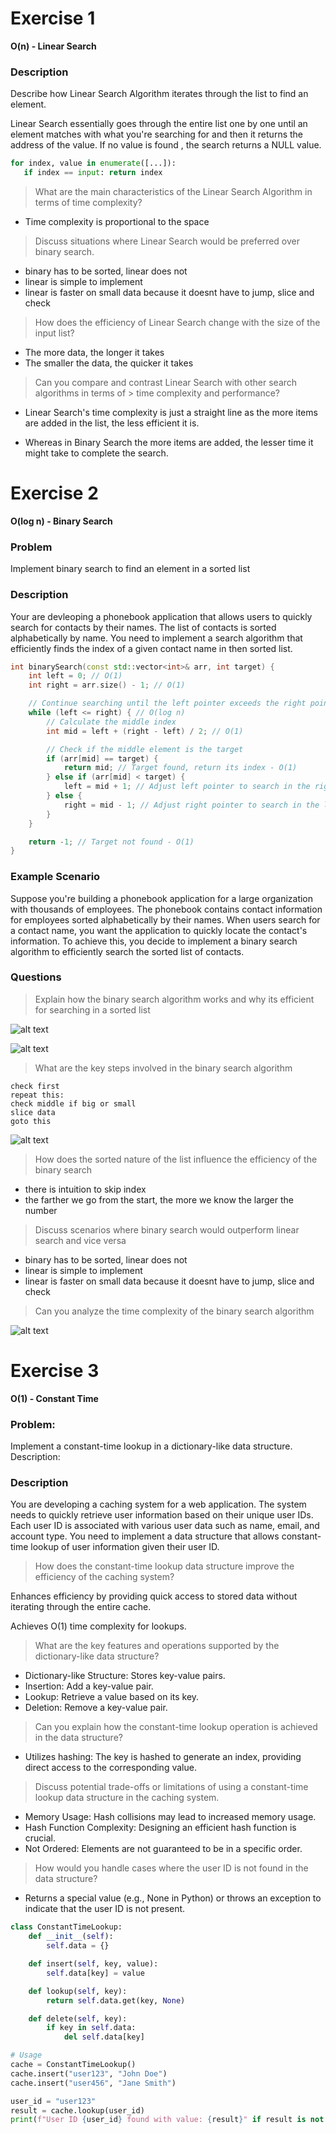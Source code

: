 # Exercise 1

**O(n) - Linear Search**

### Description

Describe how Linear Search Algorithm iterates through the list to find an element.

Linear Search essentially goes through the entire list one by one until an element matches with what you're searching for and then it returns the address of the value. If no value is found , the search returns a NULL value.

```python
for index, value in enumerate([...]):
   if index == input: return index
```

> What are the main characteristics of the Linear Search Algorithm in terms of time complexity?

-  Time complexity is proportional to the space

> Discuss situations where Linear Search would be preferred over binary search.

-  binary has to be sorted, linear does not
-  linear is simple to implement
-  linear is faster on small data because it
   doesnt have to jump, slice and check

> How does the efficiency of Linear Search change with the size of the input list?

-  The more data, the longer it takes
-  The smaller the data, the quicker it takes

> Can you compare and contrast Linear Search with other search algorithms in terms of > time complexity and performance?

-  Linear Search's time complexity is just a straight line as the more items are added in the list, the less efficient it is.

-  Whereas in Binary Search the more items are added, the lesser time it might take to complete the search.

# Exercise 2

**O(log n) - Binary Search**

### Problem

Implement binary search to find an element in a sorted list

### Description

Your are devleoping a phonebook application that allows users to quickly search for contacts by their names. The list of contacts is sorted alphabetically by name. You need to implement a search algorithm that efficiently finds the index of a given contact name in then sorted list.

```cpp
int binarySearch(const std::vector<int>& arr, int target) {
    int left = 0; // O(1)
    int right = arr.size() - 1; // O(1)

    // Continue searching until the left pointer exceeds the right pointer
    while (left <= right) { // O(log n)
        // Calculate the middle index
        int mid = left + (right - left) / 2; // O(1)

        // Check if the middle element is the target
        if (arr[mid] == target) {
            return mid; // Target found, return its index - O(1)
        } else if (arr[mid] < target) {
            left = mid + 1; // Adjust left pointer to search in the right half - O(1)
        } else {
            right = mid - 1; // Adjust right pointer to search in the left half - O(1)
        }
    }

    return -1; // Target not found - O(1)
}
```

### Example Scenario

Suppose you're building a phonebook application for a large organization with thousands of employees. The phonebook contains contact information for employees sorted alphabetically by their names. When users search for a contact name, you want the application to quickly locate the contact's information. To achieve this, you decide to implement a binary search algorithm to efficiently search the sorted list of contacts.

### Questions

> Explain how the binary search algorithm works and why its efficient for searching in a sorted list

![alt text](image-4.gif)

![alt text](image-3.png)

> What are the key steps involved in the binary search algorithm

```
check first
repeat this:
check middle if big or small
slice data
goto this
```

![alt text](image-2.png)

> How does the sorted nature of the list influence the efficiency of the binary search

-  there is intuition to skip index
-  the farther we go from the start, the more we know the
   larger the number

> Discuss scenarios where binary search would outperform linear search and vice versa

-  binary has to be sorted, linear does not
-  linear is simple to implement
-  linear is faster on small data because it
   doesnt have to jump, slice and check

> Can you analyze the time complexity of the binary search algorithm

![alt text](image.png)

# Exercise 3

**O(1) - Constant Time**

### Problem:

Implement a constant-time lookup in a dictionary-like data structure.
Description:

### Description

You are developing a caching system for a web application. The system needs to quickly retrieve
user information based on their unique user IDs. Each user ID is associated with various user data
such as name, email, and account type. You need to implement a data structure that allows
constant-time lookup of user information given their user ID.

> How does the constant-time lookup data structure improve the efficiency of the caching system?

Enhances efficiency by providing quick access to stored data without iterating through the entire cache.

Achieves O(1) time complexity for lookups.

> What are the key features and operations supported by the dictionary-like data structure?

-  Dictionary-like Structure: Stores key-value pairs.
-  Insertion: Add a key-value pair.
-  Lookup: Retrieve a value based on its key.
-  Deletion: Remove a key-value pair.

> Can you explain how the constant-time lookup operation is achieved in the data structure?

-  Utilizes hashing: The key is hashed to generate an index, providing direct access to the corresponding value.

> Discuss potential trade-offs or limitations of using a constant-time lookup data structure in the caching system.

-  Memory Usage: Hash collisions may lead to increased memory usage.
-  Hash Function Complexity: Designing an efficient hash function is crucial.
-  Not Ordered: Elements are not guaranteed to be in a specific order.

> How would you handle cases where the user ID is not found in the data structure?

-  Returns a special value (e.g., None in Python) or throws an exception to indicate that the user ID is not present.

```python
class ConstantTimeLookup:
    def __init__(self):
        self.data = {}

    def insert(self, key, value):
        self.data[key] = value

    def lookup(self, key):
        return self.data.get(key, None)

    def delete(self, key):
        if key in self.data:
            del self.data[key]
```

```python
# Usage
cache = ConstantTimeLookup()
cache.insert("user123", "John Doe")
cache.insert("user456", "Jane Smith")

user_id = "user123"
result = cache.lookup(user_id)
print(f"User ID {user_id} found with value: {result}" if result is not None else f"User ID {user_id} not found")
```
